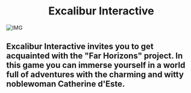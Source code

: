 <h1 align="center">Excalibur Interactive</h1>

![IMG](https://cdn.discordapp.com/attachments/1207696603520172142/1260956224648904776/photo_2024-05-13_22-36-57.jpg?ex=6691347f&is=668fe2ff&hm=46f97aec78b1ce9e750af018b3942af9d7b33d09e6b2472022760b5cff9a0aa3&)

## Excalibur Interactive invites you to get acquainted with the "Far Horizons" project. In this game you can immerse yourself in a world full of adventures with the charming and witty noblewoman Catherine d'Este.
